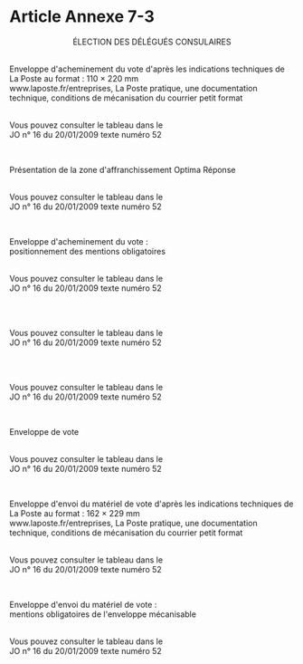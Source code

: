 # Article Annexe 7-3

<div align='center'> 					ÉLECTION DES DÉLÉGUÉS CONSULAIRES</div><p><br/> 					Enveloppe d'acheminement du vote d'après les indications techniques de La Poste au format : 110 × 220 mm<br/> 					www.laposte.fr/entreprises, La Poste pratique, une documentation technique, conditions de mécanisation du courrier petit format<br/></p><p><br/> 					 						Vous pouvez consulter le tableau dans le <br/>JO 						n° 16 du 20/01/2009 texte numéro 52<br/></p><p><br/></p><p> 					Présentation de la zone d'affranchissement Optima Réponse<br/></p><p><br/> 					 						Vous pouvez consulter le tableau dans le <br/>JO 						n° 16 du 20/01/2009 texte numéro 52<br/></p><p><br/></p><p> 					Enveloppe d'acheminement du vote :<br/> 					positionnement des mentions obligatoires<br/></p><p><br/> 					 						Vous pouvez consulter le tableau dans le <br/>JO 						n° 16 du 20/01/2009 texte numéro 52<br/></p><p><br/></p><p><br/> 					 						Vous pouvez consulter le tableau dans le <br/>JO 						n° 16 du 20/01/2009 texte numéro 52<br/></p><p><br/></p><p><br/> 					 						Vous pouvez consulter le tableau dans le <br/>JO 						n° 16 du 20/01/2009 texte numéro 52<br/></p><p><br/></p><p> 					Enveloppe de vote<br/></p><p><br/> 					 						Vous pouvez consulter le tableau dans le <br/>JO 						n° 16 du 20/01/2009 texte numéro 52<br/></p><p><br/></p><p> 					Enveloppe d'envoi du matériel de vote d'après les indications techniques de La Poste au format : 162 × 229 mm<br/> 					 www.laposte.fr/entreprises, La Poste pratique, une documentation technique, conditions de mécanisation du courrier petit format<br/></p><p><br/> 					 						Vous pouvez consulter le tableau dans le <br/>JO 						n° 16 du 20/01/2009 texte numéro 52<br/></p><p><br/></p><p> 					Enveloppe d'envoi du matériel de vote :<br/> 					mentions obligatoires de l'enveloppe mécanisable<br/></p><p><br/> 					 						Vous pouvez consulter le tableau dans le <br/>JO 						n° 16 du 20/01/2009 texte numéro 52<br/></p><p><br/></p>